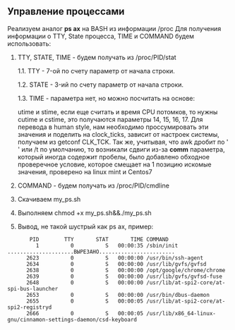 ## Управление процессами 

Реализуем аналог **ps ax** на BASH из информации /proc
Для получения информации о  TTY, State процесса, TIME  и СOMMAND  будем использовать:
1. TTY, STATE, TIME - будем получать из /proc/PID/stat

    1.1. TTY - 7-ой по счету параметр от начала строки. 
    
    1.2. STATE - 3-ий по счету параметр от начала строки.
    
    1.3. TIME - параметра нет, но  можно посчитать на основе:
    
      utime и stime, если еще считать и время CPU потомков, то нужны cutime и cstime, это получаются параметры 14, 15, 16, 17.
     Для перевода в human style, нам необходимо проссумировать эти значения и поделить на clock_ticks, зависит от настроек системы, получаем из getconf CLK_TCK. 
     Так же, учитывая, что awk дробит по ' ' или /t по умолчанию, то возникали сдвиги из-за  **comm**  параметра, который иногда содержит пробелы, было добавлено обходное проверечное условие, которое смещает на 1 позицию искомые значения, проверено на linux mint и Centos7
        
2. COMMAND - будем получать из /proc/PID/cmdline
3. Скачиваем my_ps.sh
4. Выполняем chmod +x my_ps.sh&&./my_ps.sh
5. Вывод, не такой шустрый как ps ax, пример:
```
       PID        TTY       STAT       TIME COMMAND
         1          0          S   00:00:35 /sbin/init
.....................ВЫРЕЗАНО........................
      2623          0          S   00:00:00 /usr/bin/ssh-agent
      2634          0          S   00:00:00 /usr/lib/gvfs/gvfsd
      2638          0          S   00:00:00 /opt/google/chrome/chrome
      2639          0          S   00:00:00 /usr/lib/gvfs/gvfsd-fuse
      2648          0          S   00:00:00 /usr/lib/at-spi2-core/at-spi-bus-launcher
      2653          0          S   00:00:00 /usr/bin/dbus-daemon
      2655          0          S   00:00:05 /usr/lib/at-spi2-core/at-spi2-registryd
      2666          0          S   00:00:05 /usr/lib/x86_64-linux-gnu/cinnamon-settings-daemon/csd-keyboard

```


